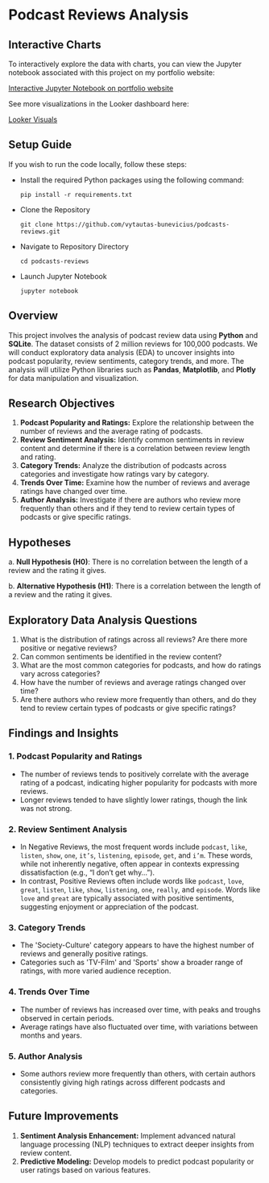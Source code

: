 # Podcast Reviews Analysis

## Interactive Charts

To interactively explore the data with charts, you can view the Jupyter notebook associated with this project on my portfolio website:

[Interactive Jupyter Notebook on portfolio website](https://bunevicius.com/project-pages/podcasts.html)

See more visualizations in the Looker dashboard here:

[Looker Visuals](https://lookerstudio.google.com/reporting/2f3c7fbd-3ddb-4667-b545-834fbd7729e0)

## Setup Guide

If you wish to run the code locally, follow these steps:

- Install the required Python packages using the following command:

      pip install -r requirements.txt

- Clone the Repository

      git clone https://github.com/vytautas-bunevicius/podcasts-reviews.git

- Navigate to Repository Directory

      cd podcasts-reviews

- Launch Jupyter Notebook

      jupyter notebook

## Overview

This project involves the analysis of podcast review data using **Python** and **SQLite**. The dataset consists of 2 million reviews for 100,000 podcasts. We will conduct exploratory data analysis (EDA) to uncover insights into podcast popularity, review sentiments, category trends, and more. The analysis will utilize Python libraries such as **Pandas**, **Matplotlib**, and **Plotly** for data manipulation and visualization.

## Research Objectives

1. **Podcast Popularity and Ratings:** Explore the relationship between the number of reviews and the average rating of podcasts.
2. **Review Sentiment Analysis:** Identify common sentiments in review content and determine if there is a correlation between review length and rating.
3. **Category Trends:** Analyze the distribution of podcasts across categories and investigate how ratings vary by category.
4. **Trends Over Time:** Examine how the number of reviews and average ratings have changed over time.
5. **Author Analysis:** Investigate if there are authors who review more frequently than others and if they tend to review certain types of podcasts or give specific ratings.

## Hypotheses

a. **Null Hypothesis (H0)**: There is no correlation between the length of a review and the rating it gives.

b. **Alternative Hypothesis (H1)**: There is a correlation between the length of a review and the rating it gives.

## Exploratory Data Analysis Questions

1. What is the distribution of ratings across all reviews? Are there more positive or negative reviews?
2. Can common sentiments be identified in the review content?
3. What are the most common categories for podcasts, and how do ratings vary across categories?
4. How have the number of reviews and average ratings changed over time?
5. Are there authors who review more frequently than others, and do they tend to review certain types of podcasts or give specific ratings?

## Findings and Insights

### 1. Podcast Popularity and Ratings
- The number of reviews tends to positively correlate with the average rating of a podcast, indicating higher popularity for podcasts with more reviews.
- Longer reviews tended to have slightly lower ratings, though the link was not strong.

### 2. Review Sentiment Analysis
- In Negative Reviews, the most frequent words include `podcast`, `like`, `listen`, `show`, `one`, `it’s`, `listening`, `episode`, `get`, and `i’m`. These words, while not inherently negative, often appear in contexts expressing dissatisfaction (e.g., “I don’t get why…”).
- In contrast, Positive Reviews often include words like `podcast`, `love`, `great`, `listen`, `like`, `show`, `listening`, `one`, `really`, and `episode`. Words like `love` and `great` are typically associated with positive sentiments, suggesting enjoyment or appreciation of the podcast.

### 3. Category Trends
- The 'Society-Culture' category appears to have the highest number of reviews and generally positive ratings.
- Categories such as 'TV-Film' and 'Sports' show a broader range of ratings, with more varied audience reception.

### 4. Trends Over Time
- The number of reviews has increased over time, with peaks and troughs observed in certain periods.
- Average ratings have also fluctuated over time, with variations between months and years.

### 5. Author Analysis
- Some authors review more frequently than others, with certain authors consistently giving high ratings across different podcasts and categories.

## Future Improvements

1. **Sentiment Analysis Enhancement:** Implement advanced natural language processing (NLP) techniques to extract deeper insights from review content.
2. **Predictive Modeling:** Develop models to predict podcast popularity or user ratings based on various features.